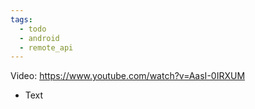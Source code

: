 ```yaml
---
tags:
  - todo
  - android
  - remote_api
---
```

Video: https://www.youtube.com/watch?v=AasI-0IRXUM
- Text